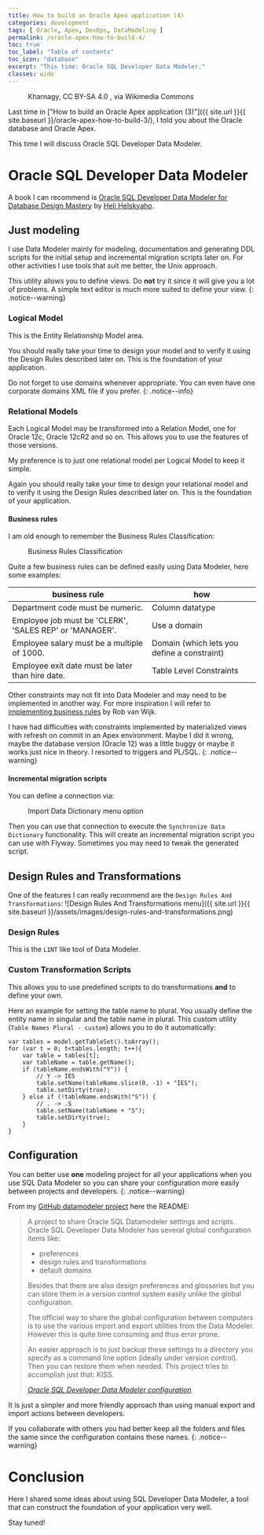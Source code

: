 ```yaml
---
title: How to build an Oracle Apex application (4)
categories: development
tags: [ Oracle, Apex, DevOps, DataModeling ]
permalink: /oracle-apex-how-to-build-4/
toc: true
toc_label: "Table of contents"
toc_icon: "database"
excerpt: "This time: Oracle SQL Developer Data Modeler."
classes: wide
---
```


<figure class="centered">
  <img src="{{ site.url }}{{ site.baseurl }}/assets/images/512px-Devops-toolchain.svg.png" alt="">
	<figcaption>Kharnagy, CC BY-SA 4.0 <https://creativecommons.org/licenses/by-sa/4.0>, via Wikimedia Commons</figcaption>
</figure>

Last time in ["How to build an Oracle Apex application (3)"]({{ site.url }}{{
site.baseurl }}/oracle-apex-how-to-build-3/), I told you about the Oracle database and Oracle Apex.

This time I will discuss Oracle SQL Developer Data Modeler.

# Oracle SQL Developer Data Modeler

A book I can recommend is [Oracle SQL Developer Data Modeler for Database Design Mastery](https://www.goodreads.com/book/show/23871562-oracle-sql-developer-data-modeler-for-database-design-mastery) by [Heli Helskyaho](https://helifromfinland.blog/).

## Just modeling

I use Data Modeler mainly for modeling, documentation and generating DDL
scripts for the initial setup and incremental migration scripts later on. For
other activities I use tools that suit me better, the Unix approach.

This utility allows you to define views. Do **not** try it since it will give you
a lot of problems. A simple text editor is much more suited to define your
view.
{: .notice--warning}

### Logical Model

This is the Entity Relationship Model area.

You should really take your time to design your model and to verify it using
the Design Rules described later on. This is the foundation of your
application.

Do not forget to use domains whenever appropriate. You can even have one
corporate domains XML file if you prefer.
{: .notice--info}

### Relational Models

Each Logical Model may be transformed into a Relation Model, one for Oracle
12c, Oracle 12cR2 and so on. This allows you to use the features of those versions.

My preference is to just one relational model per Logical Model to keep it simple.

Again you should really take your time to design your relational model and to
verify it using the Design Rules described later on. This is the foundation of
your application.

#### Business rules

I am old enough to remember the Business Rules Classification:

<figure class="centered" width="1200px">
  <img src="{{ site.url }}{{ site.baseurl }}/assets/images/business-rules-classification.png" alt="">
	<figcaption>Business Rules Classification</figcaption>
</figure>

Quite a few business rules can be defined easily using Data Modeler, here some examples:

| business rule                                           | how |
| -------------                                           | --- |
| Department code must be numeric.                        | Column datatype |
| Employee job must be 'CLERK', 'SALES REP' or 'MANAGER'. | Use a domain |
| Employee salary must be a multiple of 1000.             | Domain (which lets you define a constraint) |
| Employee exit date must be later than hire date.        | Table Level Constraints | 

Other constraints may not fit into Data Modeler and may need to be implemented
in another way. For more inspiration I will refer to [implementing business
rules](http://rwijk.blogspot.nl/2008/07/implementing-business-rules.html) by
Rob van Wijk.

I have had difficulties with constraints implemented by materialized views
with refresh on commit in an Apex environment. Maybe I did it wrong, maybe the database version
(Oracle 12) was a little buggy or maybe it works just nice in theory. I resorted to
triggers and PL/SQL.
{: .notice--warning}


#### Incremental migration scripts

You can define a connection via:

<figure class="centered">
  <img src="{{ site.url }}{{ site.baseurl }}/assets/images/import-data-dictionary.png" alt="">
	<figcaption>Import Data Dictionary menu option</figcaption>
</figure> 

Then you can use that connection to execute the `Synchronize Data Dictionary`
functionality. This will create an incremental migration script you can use
with Flyway. Sometimes you may need to tweak the generated script.

## Design Rules and Transformations

One of the features I can really recommend are the `Design Rules And Transformations`: ![Design Rules And Transformations menu]({{ site.url }}{{ site.baseurl
}}/assets/images/design-rules-and-transformations.png)

### Design Rules

This is the `LINT` like tool of Data Modeler.

### Custom Transformation Scripts

This allows you to use predefined scripts to do transformations **and** to
define your own.

Here an example for setting the table name to plural. You usually define the
entity name in singular and the table name in plural. This custom utility (`Table
Names Plural - custom`) allows you to do it automatically:

```
var tables = model.getTableSet().toArray();
for (var t = 0; t<tables.length; t++){
	var table = tables[t];
	var tableName = table.getName();
 	if (tableName.endsWith("Y")) {
 		// Y -> IES
 		table.setName(tableName.slice(0, -1) + "IES");
 		table.setDirty(true);
 	} else if (!tableName.endsWith("S")) {
 		// . -> .S
 		table.setName(tableName + "S");
 		table.setDirty(true);
 	}
}
```

## Configuration

You can better use **one** modeling project for all your applications when you
use SQL Data Modeler so you can share your configuration more easily between
projects and developers.
{: .notice--warning}

From my [GitHub datamodeler project](https://github.com/gpaulissen/datamodeler) here the README:

> A project to share Oracle SQL Datamodeler settings and scripts. Oracle SQL Developer Data Modeler has several global configuration items like:
>
> - preferences
> - design rules and transformations
> - default domains
>
> Besides that there are also design preferences and glossaries but you can store them in a version control system easily unlike the global configuration.
>
> The official way to share the global configuration between computers is to use the various import and export utilities from the Data Modeler. However this is quite time consuming and thus error prone.
> 
> An easier approach is to just backup these settings to a directory you specify
> as a command line option (ideally under version control). Then you can restore
> them when needed. This project tries to accomplish just that: KISS.
>
> <cite><a href="https://github.com/gpaulissen/datamodeler/blob/master/README.md">Oracle SQL Developer Data Modeler configuration</a></cite>

It is just a simpler and more friendly approach than using manual export and import
actions between developers.

If you collaborate with others you had better keep all the folders and files
the same since the configuration contains those names.
{: .notice--warning}

# Conclusion

Here I shared some ideas about using SQL Developer Data Modeler, a tool that
can construct the foundation of your application very well.

Stay tuned!
